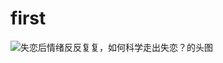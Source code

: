 # first

![失恋后情绪反反复复，如何科学走出失恋？的头图](https://iknow-pic.cdn.bcebos.com/d439b6003af33a877bef8e66d65c10385243b5c8?x-bce-process=image/resize,m_lfit,w_800,h_450,limit_1)